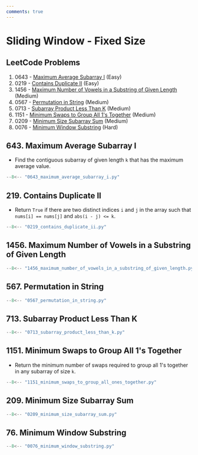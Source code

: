 ```yaml
---
comments: true
---
```


# Sliding Window - Fixed Size

## LeetCode Problems

1. 0643 - [Maximum Average Subarray I](https://leetcode.com/problems/maximum-average-subarray-i/) (Easy)
2. 0219 - [Contains Duplicate II](https://leetcode.com/problems/contains-duplicate-ii/) (Easy)
3. 1456 - [Maximum Number of Vowels in a Substring of Given Length](https://leetcode.com/problems/maximum-number-of-vowels-in-a-substring-of-given-length/) (Medium)
4. 0567 - [Permutation in String](https://leetcode.com/problems/permutation-in-string/) (Medium)
5. 0713 - [Subarray Product Less Than K](https://leetcode.com/problems/subarray-product-less-than-k/) (Medium)
6. 1151 - [Minimum Swaps to Group All 1's Together](https://leetcode.com/problems/minimum-swaps-to-group-all-1s-together/) (Medium)
7. 0209 - [Minimum Size Subarray Sum](https://leetcode.com/problems/minimum-size-subarray-sum/) (Medium)
8. 0076 - [Minimum Window Substring](https://leetcode.com/problems/minimum-window-substring/) (Hard)

## 643. Maximum Average Subarray I

- Find the contiguous subarray of given length `k` that has the maximum average value.

```python
--8<-- "0643_maximum_average_subarray_i.py"
```

## 219. Contains Duplicate II

- Return `True` if there are two distinct indices `i` and `j` in the array such that `nums[i] == nums[j]` and `abs(i - j) <= k`.

```python
--8<-- "0219_contains_duplicate_ii.py"
```

## 1456. Maximum Number of Vowels in a Substring of Given Length

```python
--8<-- "1456_maximum_number_of_vowels_in_a_substring_of_given_length.py"
```

## 567. Permutation in String

```python
--8<-- "0567_permutation_in_string.py"
```

## 713. Subarray Product Less Than K

```python
--8<-- "0713_subarray_product_less_than_k.py"
```

## 1151. Minimum Swaps to Group All 1's Together

- Return the minimum number of swaps required to group all 1's together in any subarray of size `k`.

```python
--8<-- "1151_minimum_swaps_to_group_all_ones_together.py"
```

## 209. Minimum Size Subarray Sum

```python
--8<-- "0209_minimum_size_subarray_sum.py"
```

## 76. Minimum Window Substring

```python
--8<-- "0076_minimum_window_substring.py"
```
